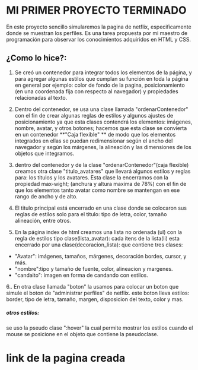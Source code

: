 # MI PRIMER PROYECTO TERMINADO

En este proyecto sencillo simularemos la pagina de netflix, especificamente donde se muestran los perfiles. Es una tarea propuesta por mi maestro de programación para observar los conocimientos adquiridos en HTML y CSS. 

## ¿Como lo hice?:
1.  Se creó un contenedor para integrar todos los elementos de la página, y para agregar algunas estilos que cumplan su función en toda la página en general por ejemplo: color de fondo de la pagina, posicionamiento (en una coordenada fija con respecto al navegador) y propiedades relacionadas al texto. 

1. Dentro del contenedor, se usa una clase llamada "ordenarContenedor" con el fin de crear algunas reglas de estilos y algunos ajustes de posicionamiento ya que esta clases contendrá los elementos: imágenes, nombre, avatar, y otros botones; hacemos que esta clase se convierta en un contenedor **"Caja flexible" ** de modo que los elementos integrados en ellas se puedan redimensionar según el ancho del navegador y según los márgenes, la alineación y  las dimensiones de los objetos que integramos. 

1. dentro del contenedor y de la clase "ordenarContenedor"(caja flexible) creamos otra clase "titulo_avatares" que llevará algunos estilos y reglas para: los titulos y los avatares. Esta clase la encerramos con la propiedad max-wight; (anchura y altura maxima de 78%) con el fin de que los elementos tanto avatar como nombre se mantengan en ese rango de ancho y de alto. 

1. El titulo principal está encerrado en una clase donde se colocaron sus reglas de estilos solo para  el titulo: tipo de letra, color, tamaño alineación, entre otros. 

1. En la página index de html creamos una lista no ordenada (ul) con la regla de estilos tipo clase(lista_avatar): cada itens de la lista(li) esta encerrado por una clase(decoracion_lista): que contiene tres clases:
- "Avatar": imágenes, tamaños, márgenes, decoración bordes, cursor, y más.
- "nombre":tipo y tamaño de fuente, color, alineacion y margenes.
- "candaito": imagen en forma de candando con estilos. 

6.. En otra clase llamada "boton" la usamos para colocar un boton que simule el boton de "administrar perfiles" de netflix. este boton lleva estilos: border, tipo de letra, tamaño, margen, disposicion del texto, color y mas. 

##### otros estilos: 
se uso la pseudo clase ":hover" la cual permite mostrar los estilos cuando el mouse se posicione en el objeto que contiene la pseudoclase. 

# link de la pagina creada

